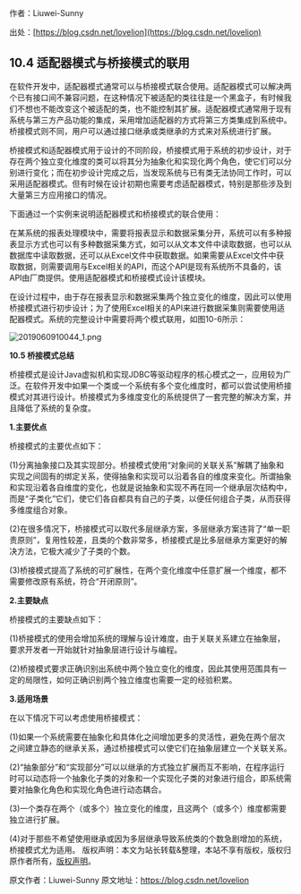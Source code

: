 

  
作者：Liuwei-Sunny

出处：[https://blog.csdn.net/lovelion](https://blog.csdn.net/lovelion)

## 10.4 适配器模式与桥接模式的联用

在软件开发中，适配器模式通常可以与桥接模式联合使用。适配器模式可以解决两个已有接口间不兼容问题，在这种情况下被适配的类往往是一个黑盒子，有时候我们不想也不能改变这个被适配的类，也不能控制其扩展。适配器模式通常用于现有系统与第三方产品功能的集成，采用增加适配器的方式将第三方类集成到系统中。桥接模式则不同，用户可以通过接口继承或类继承的方式来对系统进行扩展。

桥接模式和适配器模式用于设计的不同阶段，桥接模式用于系统的初步设计，对于存在两个独立变化维度的类可以将其分为抽象化和实现化两个角色，使它们可以分别进行变化；而在初步设计完成之后，当发现系统与已有类无法协同工作时，可以采用适配器模式。但有时候在设计初期也需要考虑适配器模式，特别是那些涉及到大量第三方应用接口的情况。

下面通过一个实例来说明适配器模式和桥接模式的联合使用：

在某系统的报表处理模块中，需要将报表显示和数据采集分开，系统可以有多种报表显示方式也可以有多种数据采集方式，如可以从文本文件中读取数据，也可以从数据库中读取数据，还可以从Excel文件中获取数据。如果需要从Excel文件中获取数据，则需要调用与Excel相关的API，而这个API是现有系统所不具备的，该API由厂商提供。使用适配器模式和桥接模式设计该模块。

在设计过程中，由于存在报表显示和数据采集两个独立变化的维度，因此可以使用桥接模式进行初步设计；为了使用Excel相关的API来进行数据采集则需要使用适配器模式。系统的完整设计中需要将两个模式联用，如图10-6所示：

![2019060910044_1.png](https://gitee.com/hezhiyuan007/java-study/raw/master/images/DesignMode2/ac3979a5-a18f-41af-bbe4-1f34e5f8dda9.png)

**10.5 桥接模式总结**

桥接模式是设计Java虚拟机和实现JDBC等驱动程序的核心模式之一，应用较为广泛。在软件开发中如果一个类或一个系统有多个变化维度时，都可以尝试使用桥接模式对其进行设计。桥接模式为多维度变化的系统提供了一套完整的解决方案，并且降低了系统的复杂度。

**1.主要优点**

桥接模式的主要优点如下：

(1)分离抽象接口及其实现部分。桥接模式使用“对象间的关联关系”解耦了抽象和实现之间固有的绑定关系，使得抽象和实现可以沿着各自的维度来变化。所谓抽象和实现沿着各自维度的变化，也就是说抽象和实现不再在同一个继承层次结构中，而是“子类化”它们，使它们各自都具有自己的子类，以便任何组合子类，从而获得多维度组合对象。

(2)在很多情况下，桥接模式可以取代多层继承方案，多层继承方案违背了“单一职责原则”，复用性较差，且类的个数非常多，桥接模式是比多层继承方案更好的解决方法，它极大减少了子类的个数。

(3)桥接模式提高了系统的可扩展性，在两个变化维度中任意扩展一个维度，都不需要修改原有系统，符合“开闭原则”。

**2.主要缺点**

桥接模式的主要缺点如下：

(1)桥接模式的使用会增加系统的理解与设计难度，由于关联关系建立在抽象层，要求开发者一开始就针对抽象层进行设计与编程。

(2)桥接模式要求正确识别出系统中两个独立变化的维度，因此其使用范围具有一定的局限性，如何正确识别两个独立维度也需要一定的经验积累。

**3.适用场景**

在以下情况下可以考虑使用桥接模式：

(1)如果一个系统需要在抽象化和具体化之间增加更多的灵活性，避免在两个层次之间建立静态的继承关系，通过桥接模式可以使它们在抽象层建立一个关联关系。

(2)“抽象部分”和“实现部分”可以以继承的方式独立扩展而互不影响，在程序运行时可以动态将一个抽象化子类的对象和一个实现化子类的对象进行组合，即系统需要对抽象化角色和实现化角色进行动态耦合。

(3)一个类存在两个（或多个）独立变化的维度，且这两个（或多个）维度都需要独立进行扩展。

(4)对于那些不希望使用继承或因为多层继承导致系统类的个数急剧增加的系统，桥接模式尤为适用。
版权声明：本文为站长转载&整理，本站不享有版权，版权归原作者所有，[版权声明](https://gitee.com/hezhiyuan007/java-notes/raw/master/disclaimer.md)。




原文作者：Liuwei-Sunny 原文地址：https://blog.csdn.net/lovelion